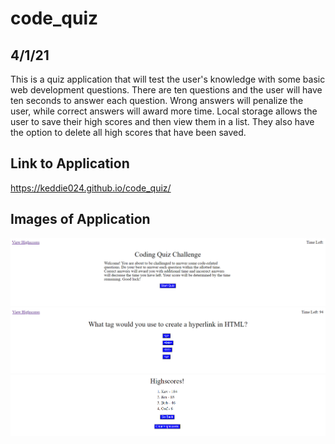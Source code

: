 # code_quiz

## 4/1/21

This is a quiz application that will test the user's knowledge with some basic web development questions. There are ten questions and the user will have ten seconds to answer each question. Wrong answers will penalize the user, while correct answers will award more time. Local storage allows the user to save their high scores and then view them in a list. They also have the option to delete all high scores that have been saved.

## Link to Application

https://keddie024.github.io/code_quiz/

## Images of Application

![Start Page](./assets/images/quiz1.png)
![Questions](./assets/images/quiz2.png)
![Highscores](./assets/images/quiz3.png)